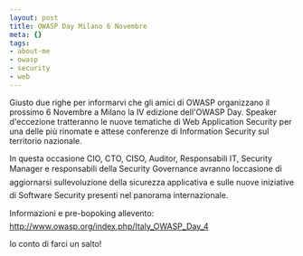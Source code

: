```yaml
--- 
layout: post
title: OWASP Day Milano 6 Novembre
meta: {}
tags: 
- about-me
- owasp
- security
- web
---
```

Giusto due righe per informarvi che gli amici di OWASP organizzano il prossimo 6 Novembre a Milano la IV edizione dell'OWASP Day.
Speaker d'eccezione tratteranno le nuove tematiche di Web Application Security per una delle più rinomate
e attese conferenze di Information Security sul territorio nazionale.

In questa occasione CIO, CTO, CISO, Auditor, Responsabili IT, Security Manager e responsabili della Security Governance avranno loccasione di aggiornarsi sullevoluzione della sicurezza applicativa e sulle nuove iniziative di Software Security presenti nel panorama internazionale.

Informazioni e pre-bopoking allevento:
<http://www.owasp.org/index.php/Italy_OWASP_Day_4>  
  
Io conto di farci un salto! 
